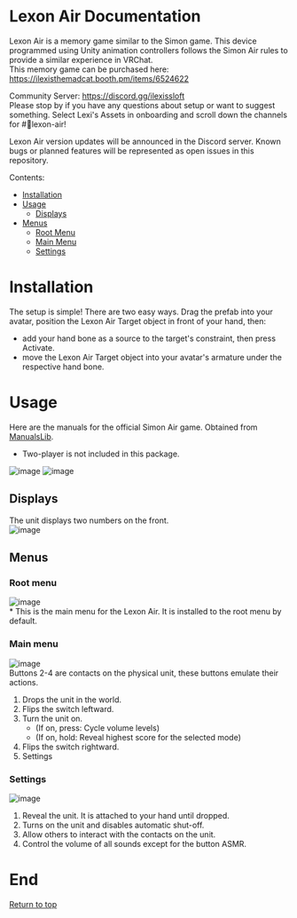 # Lexon Air Documentation
Lexon Air is a memory game similar to the Simon game. This device programmed using Unity animation controllers follows the Simon Air rules to provide a similar experience in VRChat. \
This memory game can be purchased here: https://ilexisthemadcat.booth.pm/items/6524622

Community Server: https://discord.gg/ilexissloft \
Please stop by if you have any questions about setup or want to suggest something. Select Lexi's Assets in onboarding and scroll down the channels for #💬lexon-air!

Lexon Air version updates will be announced in the Discord server. Known bugs or planned features will be represented as open issues in this repository.

Contents:
 - [Installation](https://github.com/IlexisTheMadcat/Lexon-Air/tree/main?tab=readme-ov-file#installation)
 - [Usage](https://github.com/IlexisTheMadcat/Lexon-Air/tree/main?tab=readme-ov-file#usage)
   - [Displays](https://github.com/IlexisTheMadcat/Lexon-Air/tree/main?tab=readme-ov-file#displays)
 - [Menus](https://github.com/IlexisTheMadcat/Lexon-Air/tree/main?tab=readme-ov-file#menus)
   - [Root Menu](https://github.com/IlexisTheMadcat/Lexon-Air/tree/main?tab=readme-ov-file#root-menu)
   - [Main Menu](https://github.com/IlexisTheMadcat/Lexon-Air/tree/main?tab=readme-ov-file#main-menu)
   - [Settings](https://github.com/IlexisTheMadcat/Lexon-Air/tree/main?tab=readme-ov-file#settings)

# Installation
The setup is simple! There are two easy ways.
Drag the prefab into your avatar, position the Lexon Air Target object in front of your hand, then:
- add your hand bone as a source to the target's constraint, then press Activate.
- move the Lexon Air Target object into your avatar's armature under the respective hand bone.
# Usage
Here are the manuals for the official Simon Air game. Obtained from [ManualsLib](https://www.manualslib.com/manual/1846450/Hasbro-Gaming-Simon-Air.html).
- Two-player is not included in this package.

![image](https://github.com/user-attachments/assets/74804969-bd74-4011-b542-11457c088d12)
![image](https://github.com/user-attachments/assets/d0421e76-72c1-4c70-8a2c-64f6f4dab790)
## Displays
The unit displays two numbers on the front. \
![image](https://github.com/user-attachments/assets/7ff52962-7b6c-4214-a57c-30def6703e60)

## Menus
### Root menu
![image](https://github.com/user-attachments/assets/767e3b4a-1d5a-466a-abc6-a08c3e1ce932) \
\* This is the main menu for the Lexon Air. It is installed to the root menu by default.
### Main menu
![image](https://github.com/user-attachments/assets/64f32a39-f51f-460b-b68a-b4aa87861d7d) \
Buttons 2-4 are contacts on the physical unit, these buttons emulate their actions.
1) Drops the unit in the world.
2) Flips the switch leftward.
3) Turn the unit on.
   - (If on, press: Cycle volume levels)
   - (If on, hold: Reveal highest score for the selected mode)
4) Flips the switch rightward.
5) Settings
### Settings
![image](https://github.com/user-attachments/assets/841f7a3d-0f69-4bea-ab0c-0018b4ecbc7f)
1) Reveal the unit. It is attached to your hand until dropped.
2) Turns on the unit and disables automatic shut-off.
3) Allow others to interact with the contacts on the unit.
4) Control the volume of all sounds except for the button ASMR.

# End
[Return to top](https://github.com/IlexisTheMadcat/Lexon-Air/tree/main?tab=readme-ov-file#lexon-air-documentation)
